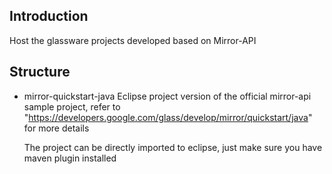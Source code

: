 
## Introduction

Host the glassware projects developed based on Mirror-API

## Structure

  * mirror-quickstart-java
    Eclipse project version of the official mirror-api sample project, refer to "https://developers.google.com/glass/develop/mirror/quickstart/java" for more details

    The project can be directly imported to eclipse, just make sure you have maven plugin installed 

